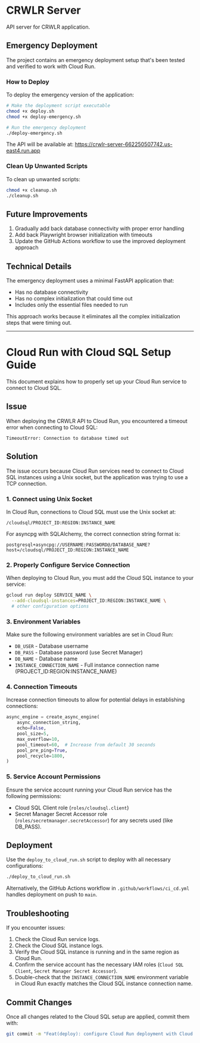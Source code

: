 # CRWLR Server

API server for CRWLR application.

## Emergency Deployment

The project contains an emergency deployment setup that's been tested and verified to work with Cloud Run.

### How to Deploy

To deploy the emergency version of the application:

```bash
# Make the deployment script executable
chmod +x deploy.sh
chmod +x deploy-emergency.sh

# Run the emergency deployment
./deploy-emergency.sh
```

The API will be available at: https://crwlr-server-662250507742.us-east4.run.app

### Clean Up Unwanted Scripts

To clean up unwanted scripts:

```bash
chmod +x cleanup.sh
./cleanup.sh
```

## Future Improvements

1. Gradually add back database connectivity with proper error handling
2. Add back Playwright browser initialization with timeouts
3. Update the GitHub Actions workflow to use the improved deployment approach

## Technical Details

The emergency deployment uses a minimal FastAPI application that:

- Has no database connectivity
- Has no complex initialization that could time out
- Includes only the essential files needed to run

This approach works because it eliminates all the complex initialization steps that were timing out.

---

# Cloud Run with Cloud SQL Setup Guide

This document explains how to properly set up your Cloud Run service to connect to Cloud SQL.

## Issue

When deploying the CRWLR API to Cloud Run, you encountered a timeout error when connecting to Cloud SQL:

```
TimeoutError: Connection to database timed out
```

## Solution

The issue occurs because Cloud Run services need to connect to Cloud SQL instances using a Unix socket, but the application was trying to use a TCP connection.

### 1. Connect using Unix Socket

In Cloud Run, connections to Cloud SQL must use the Unix socket at:

```
/cloudsql/PROJECT_ID:REGION:INSTANCE_NAME
```

For asyncpg with SQLAlchemy, the correct connection string format is:

```
postgresql+asyncpg://USERNAME:PASSWORD@/DATABASE_NAME?host=/cloudsql/PROJECT_ID:REGION:INSTANCE_NAME
```

### 2. Properly Configure Service Connection

When deploying to Cloud Run, you must add the Cloud SQL instance to your service:

```bash
gcloud run deploy SERVICE_NAME \
  --add-cloudsql-instances=PROJECT_ID:REGION:INSTANCE_NAME \
  # other configuration options
```

### 3. Environment Variables

Make sure the following environment variables are set in Cloud Run:

- `DB_USER` - Database username
- `DB_PASS` - Database password (use Secret Manager)
- `DB_NAME` - Database name
- `INSTANCE_CONNECTION_NAME` - Full instance connection name (PROJECT_ID:REGION:INSTANCE_NAME)

### 4. Connection Timeouts

Increase connection timeouts to allow for potential delays in establishing connections:

```python
async_engine = create_async_engine(
    async_connection_string,
    echo=False,
    pool_size=5,
    max_overflow=10,
    pool_timeout=60,  # Increase from default 30 seconds
    pool_pre_ping=True,
    pool_recycle=1800,
)
```

### 5. Service Account Permissions

Ensure the service account running your Cloud Run service has the following permissions:

- Cloud SQL Client role (`roles/cloudsql.client`)
- Secret Manager Secret Accessor role (`roles/secretmanager.secretAccessor`) for any secrets used (like DB_PASS).

## Deployment

Use the `deploy_to_cloud_run.sh` script to deploy with all necessary configurations:

```bash
./deploy_to_cloud_run.sh
```

Alternatively, the GitHub Actions workflow in `.github/workflows/ci_cd.yml` handles deployment on push to `main`.

## Troubleshooting

If you encounter issues:

1. Check the Cloud Run service logs.
2. Check the Cloud SQL instance logs.
3. Verify the Cloud SQL instance is running and in the same region as Cloud Run.
4. Confirm the service account has the necessary IAM roles (`Cloud SQL Client`, `Secret Manager Secret Accessor`).
5. Double-check that the `INSTANCE_CONNECTION_NAME` environment variable in Cloud Run exactly matches the Cloud SQL instance connection name.

## Commit Changes

Once all changes related to the Cloud SQL setup are applied, commit them with:

```bash
git commit -m "Feat(deploy): configure Cloud Run deployment with Cloud SQL Unix socket connection"
```
